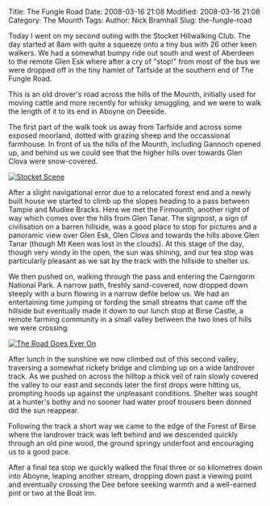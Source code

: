 Title: The Fungle Road
Date: 2008-03-16 21:08
Modified: 2008-03-16 21:08
Category: The Mounth
Tags: 
Author: Nick Bramhall
Slug: the-fungle-road

Today I went on my second outing with the Stocket Hillwalking Club. The day started at 8am with quite a squeeze onto a tiny bus with 26 other keen walkers. We had a somewhat bumpy ride out south and west of Aberdeen to the remote Glen Esk where after a cry of "stop!" from most of the bus we were dropped off in the tiny hamlet of Tarfside at the southern end of The Fungle Road.

<!--more-->

This is an old drover's road across the hills of the Mounth, initially used for moving cattle and more recently for whisky smuggling, and we were to walk the length of it to its end in Aboyne on Deeside.



The first part of the walk took us away from Tarfside and across some exposed moorland, dotted with grazing sheep and the occassional farmhouse. In front of us the hills of the Mounth, including Gannoch opened up, and behind us we could see that the higher hills over towards Glen Clova were snow-covered.





[![Stocket Scene](http://farm3.static.flickr.com/2029/2337867983_e6ce4ddd2f_b.jpg)](http://www.flickr.com/photos/black_friction/2337867983/)





After a slight navigational error due to a relocated forest end and a newly built house we started to climb up the slopes heading to a pass between Tampie and Mudlee Bracks. Here we met the Firmounth, another right of way which comes over the hills from Glen Tanar. The signpost, a sign of civilisation on a barren hillside, was a good place to stop for pictures and a panoramic view over Glen Esk, Glen Clova and towards the hills above Glen Tanar (though Mt Keen was lost in the clouds). At this stage of the day, though very windy in the open, the sun was shining, and our tea stop was particularly pleasant as we sat by the track with the hillside to shelter us.



We then pushed on, walking through the pass and entering the Cairngorm National Park. A narrow path, freshly sand-covered, now dropped down steeply with a burn flowing in a narrow defile below us. We had an entertaining time jumping or fording the small streams that came off the hillside but eventually made it down to our lunch stop at Birse Castle, a remote farming community in a small valley between the two lines of hills we were crossing.





[![The Road Goes Ever On](http://farm3.static.flickr.com/2068/2338683500_3c03482bd3_b.jpg)](http://www.flickr.com/photos/black_friction/2338683500/)





After lunch in the sunshine we now climbed out of this second valley, traversing a somewhat rickety bridge and climbing up on a wide landrover track. As we pushed on across the hilltop a thick veil of rain slowly covered the valley to our east and seconds later the first drops were hitting us, prompting hoods up against the unpleasant conditions. Shelter was sought at a hunter's bothy and no sooner had water proof trousers been donned did the sun reappear. 



Following the track a short way we came to the edge of the Forest of Birse where the landrover track was left behind and we descended quickly through an old pine wood, the ground springy underfoot and encouraging us to a good pace. 



After a final tea stop we quickly walked the final three or so kilometres down into Aboyne, leaping another stream, dropping down past a viewing point and eventually crossing the Dee before seeking warmth and a well-earned pint or two at the Boat Inn.




